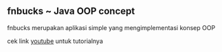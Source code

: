 ## fnbucks ~ Java OOP concept

fnbucks merupakan aplikasi simple yang mengimplementasi konsep OOP

cek link [youtube](https://youtu.be/DWP0vQH74Bg) untuk tutorialnya